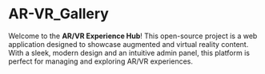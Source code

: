 # AR-VR_Gallery
 Welcome to the **AR/VR Experience Hub**! This open-source project is a web application designed to showcase augmented and virtual reality content. With a sleek, modern design and an intuitive admin panel, this platform is perfect for managing and exploring AR/VR experiences.
